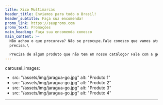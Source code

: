 ```yaml
---
title: Xico Multimarcas
header_title: Enviamos para todo o Brasil!
header_subtitle: Faça sua encomenda!
promo_link: https://seupromo.com
promo_text: Promoções
main_heading: Faça sua encomenda conosco
main_content: >-
  Não achou o que procurava? Não se preocupe.Fale conosco que vamos atrás do que
  precisa.\

  Precisa de algum produto que não tem em nosso catálogo? Fale com a gente! [Clique aqui](https://wa.me/5562994953404).
---
```

carousel_images:
  - src: "/assets/img/jaragua-go.jpg"
    alt: "Produto 1"
  - src: "/assets/img/jaragua-go.jpg"
    alt: "Produto 2"
  - src: "/assets/img/jaragua-go.jpg"
    alt: "Produto 3"
  - src: "/assets/img/jaragua-go.jpg"
    alt: "Produto 4"
---
